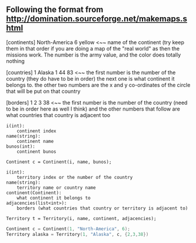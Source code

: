 ## Following the format from http://domination.sourceforge.net/makemaps.shtml

[continents]
North-America 6 yellow <~~ name of the continent (try keep them in that order if you are doing a map of the "real world" as then the missions work. The number is the army value, and the color does totally nothing


[countries]
1 Alaska 1 44 83 <~~ the first number is the number of the country (they do have to be in order) the next one is what continent it belongs to. the other two numbers are the x and y co-ordinates of the circle that will be put on that country

[borders]
1 2 3 38 <~~ the first number is the number of the country (need to be in order here as well I think) and the other numbers that follow are what countries that country is adjacent too

```
i(int):
	continent index
name(string):
	continent name
bunos(int):
	continent bunos
		
Continent c = Continent(i, name, bunos);
```
```
i(int):
	territory index or the number of the country
name(string):
	territory name or country name
continent(Continent):
	what continent it belongs to
adjacencies(list<int>):
	borders (what countries that country or territory is adjacent to)
	
Territory t = Territory(i, name, continent, adjacencies);
```
```c++
Continent c = Continent(1, "North-America", 6);
Territory alaska = Territory(1, "Alaska", c, {2,3,38})
```